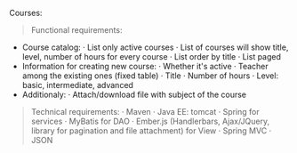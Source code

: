 Courses:

> Functional requirements:
* Course catalog:
· List only active courses
· List of courses will show title, level, number of hours for every course
· List order by title
· List paged
* Information for creating new course:
· Whether it's active
· Teacher among the existing ones (fixed table)
· Title
· Number of hours
· Level: basic, intermediate, advanced
* Additionaly:
· Attach/download file with subject of the course

> Technical requirements:
· Maven
· Java EE: tomcat
· Spring for services
· MyBatis for DAO
· Ember.js (Handlerbars, Ajax/JQuery, library for pagination and file attachment) for View
· Spring MVC
· JSON
